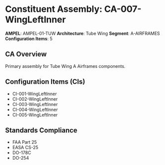 # Constituent Assembly: CA-007-WingLeftInner

**AMPEL**: AMPEL-01-TUW
**Architecture**: Tube Wing
**Segment**: A-AIRFRAMES
**Configuration Items**: 5

## CA Overview
Primary assembly for Tube Wing A Airframes components.

## Configuration Items (CIs)
- CI-001-WingLeftInner
- CI-002-WingLeftInner
- CI-003-WingLeftInner
- CI-004-WingLeftInner
- CI-005-WingLeftInner

## Standards Compliance
- FAA Part 25
- EASA CS-25
- DO-178C
- DO-254
